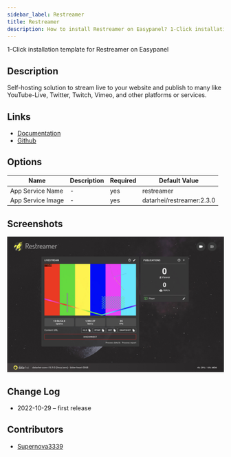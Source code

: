```yaml
---
sidebar_label: Restreamer
title: Restreamer
description: How to install Restreamer on Easypanel? 1-Click installation template for Restreamer on Easypanel
---
```


<!-- generated -->

1-Click installation template for Restreamer on Easypanel

## Description

Self-hosting solution to stream live to your website and publish to many like YouTube-Live, Twitter, Twitch, Vimeo, and other platforms or services.

## Links

- [Documentation](https://docs.datarhei.com/restreamer/)
- [Github](https://github.com/datarhei/restreamer)

## Options

Name | Description | Required | Default Value
-|-|-|-
App Service Name | - | yes | restreamer
App Service Image | - | yes | datarhei/restreamer:2.3.0

## Screenshots

![Restreamer Screenshot](./assets/screenshot.jpg)

## Change Log

- 2022-10-29 – first release

## Contributors

- [Supernova3339](https://github.com/Supernova3339)

